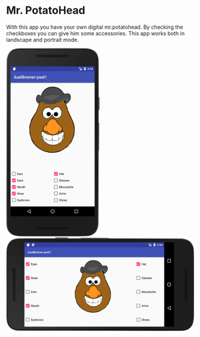 # Mr. PotatoHead

With this app you have your own digital mr.potatohead. By checking the checkboxes you can give him some accessories. This app works both in landscape and portrait mode.

<img src="https://github.com/AxelBremer/native-pset1/blob/master/app/doc/screenshot1.png" width="250">
<img src="https://github.com/AxelBremer/native-pset1/blob/master/app/doc/screenshot2.png" height="250">
